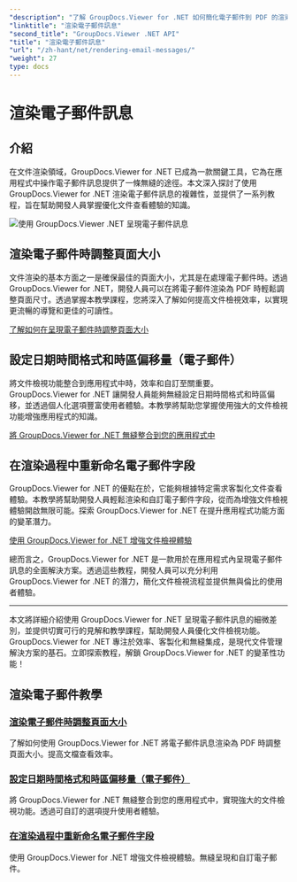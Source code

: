 ```yaml
---
"description": "了解 GroupDocs.Viewer for .NET 如何簡化電子郵件到 PDF 的渲染流程。學習如何有效率地調整頁面大小、設定日期時間格式以及重新命名欄位。"
"linktitle": "渲染電子郵件訊息"
"second_title": "GroupDocs.Viewer .NET API"
"title": "渲染電子郵件訊息"
"url": "/zh-hant/net/rendering-email-messages/"
"weight": 27
type: docs
---
```

# 渲染電子郵件訊息

## 介紹

在文件渲染領域，GroupDocs.Viewer for .NET 已成為一款關鍵工具，它為在應用程式中操作電子郵件訊息提供了一條無縫的途徑。本文深入探討了使用 GroupDocs.Viewer for .NET 渲染電子郵件訊息的複雜性，並提供了一系列教程，旨在幫助開發人員掌握優化文件查看體驗的知識。

![使用 GroupDocs.Viewer .NET 呈現電子郵件訊息](/viewer/rendering-email-messages/image.png)

## 渲染電子郵件時調整頁面大小

文件渲染的基本方面之一是確保最佳的頁面大小，尤其是在處理電子郵件時。透過 GroupDocs.Viewer for .NET，開發人員可以在將電子郵件渲染為 PDF 時輕鬆調整頁面尺寸。透過掌握本教學課程，您將深入了解如何提高文件檢視效率，以實現更流暢的導覽和更佳的可讀性。

[了解如何在呈現電子郵件時調整頁面大小](./adjust-page-size-email/)

## 設定日期時間格式和時區偏移量（電子郵件）

將文件檢視功能整合到應用程式中時，效率和自訂至關重要。 GroupDocs.Viewer for .NET 讓開發人員能夠無縫設定日期時間格式和時區偏移，並透過個人化選項豐富使用者體驗。本教學將幫助您掌握使用強大的文件檢視功能增強應用程式的知識。

[將 GroupDocs.Viewer for .NET 無縫整合到您的應用程式中](./set-date-time-format-offset-email/)

## 在渲染過程中重新命名電子郵件字段

GroupDocs.Viewer for .NET 的優點在於，它能夠根據特定需求客製化文件查看體驗。本教學將幫助開發人員輕鬆渲染和自訂電子郵件字段，從而為增強文件檢視體驗開啟無限可能。探索 GroupDocs.Viewer for .NET 在提升應用程式功能方面的變革潛力。

[使用 GroupDocs.Viewer for .NET 增強文件檢視體驗](./rename-email-fields/)

總而言之，GroupDocs.Viewer for .NET 是一款用於在應用程式內呈現電子郵件訊息的全面解決方案。透過這些教程，開發人員可以充分利用 GroupDocs.Viewer for .NET 的潛力，簡化文件檢視流程並提供無與倫比的使用者體驗。

--- 

本文將詳細介紹使用 GroupDocs.Viewer for .NET 呈現電子郵件訊息的細微差別，並提供切實可行的見解和教學課程，幫助開發人員優化文件檢視功能。 GroupDocs.Viewer for .NET 專注於效率、客製化和無縫集成，是現代文件管理解決方案的基石。立即探索教程，解鎖 GroupDocs.Viewer for .NET 的變革性功能！
## 渲染電子郵件教學
### [渲染電子郵件時調整頁面大小](./adjust-page-size-email/)
了解如何使用 GroupDocs.Viewer for .NET 將電子郵件訊息渲染為 PDF 時調整頁面大小。提高文檔查看效率。
### [設定日期時間格式和時區偏移量（電子郵件）](./set-date-time-format-offset-email/)
將 GroupDocs.Viewer for .NET 無縫整合到您的應用程式中，實現強大的文件檢視功能。透過可自訂的選項提升使用者體驗。
### [在渲染過程中重新命名電子郵件字段](./rename-email-fields/)
使用 GroupDocs.Viewer for .NET 增強文件檢視體驗。無縫呈現和自訂電子郵件。